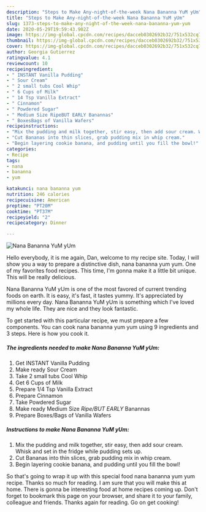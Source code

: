```yaml
---
description: "Steps to Make Any-night-of-the-week Nana Bananna YuM yUm"
title: "Steps to Make Any-night-of-the-week Nana Bananna YuM yUm"
slug: 1373-steps-to-make-any-night-of-the-week-nana-bananna-yum-yum
date: 2020-05-29T19:59:43.902Z
image: https://img-global.cpcdn.com/recipes/dacceb0302692b32/751x532cq70/nana-bananna-yum-yum-recipe-main-photo.jpg
thumbnail: https://img-global.cpcdn.com/recipes/dacceb0302692b32/751x532cq70/nana-bananna-yum-yum-recipe-main-photo.jpg
cover: https://img-global.cpcdn.com/recipes/dacceb0302692b32/751x532cq70/nana-bananna-yum-yum-recipe-main-photo.jpg
author: Georgia Gutierrez
ratingvalue: 4.1
reviewcount: 10
recipeingredient:
- " INSTANT Vanilla Pudding"
- " Sour Cream"
- " 2 small tubs Cool Whip"
- " 6 Cups of Milk"
- " 14 Tsp Vanilla Extract"
- " Cinnamon"
- " Powdered Sugar"
- " Medium Size RipeBUT EARLY Banannas"
- " BoxesBags of Vanilla Wafers"
recipeinstructions:
- "Mix the pudding and milk together, stir easy, then add sour cream. Whisk and set in the fridge while pudding sets up."
- "Cut Bananas into thin slices, grab pudding mix in whip cream."
- "Begin layering cookie banana, and pudding until you fill the bowl!"
categories:
- Recipe
tags:
- nana
- bananna
- yum

katakunci: nana bananna yum 
nutrition: 246 calories
recipecuisine: American
preptime: "PT20M"
cooktime: "PT37M"
recipeyield: "2"
recipecategory: Dinner

---
```



![Nana Bananna YuM yUm](https://img-global.cpcdn.com/recipes/dacceb0302692b32/751x532cq70/nana-bananna-yum-yum-recipe-main-photo.jpg)

Hello everybody, it is me again, Dan, welcome to my recipe site. Today, I will show you a way to prepare a distinctive dish, nana bananna yum yum. One of my favorites food recipes. This time, I'm gonna make it a little bit unique. This will be really delicious.

Nana Bananna YuM yUm is one of the most favored of current trending foods on earth. It is easy, it's fast, it tastes yummy. It's appreciated by millions every day. Nana Bananna YuM yUm is something which I've loved my whole life. They are nice and they look fantastic.




To get started with this particular recipe, we must prepare a few components. You can cook nana bananna yum yum using 9 ingredients and 3 steps. Here is how you cook it.

<!--inarticleads1-->

##### The ingredients needed to make Nana Bananna YuM yUm:

1. Get  INSTANT Vanilla Pudding
1. Make ready  Sour Cream
1. Take  2 small tubs Cool Whip
1. Get  6 Cups of Milk
1. Prepare  1/4 Tsp Vanilla Extract
1. Prepare  Cinnamon
1. Take  Powdered Sugar
1. Make ready  Medium Size *Ripe/BUT EARLY* Banannas
1. Prepare  Boxes/Bags of Vanilla Wafers




<!--inarticleads2-->

##### Instructions to make Nana Bananna YuM yUm:

1. Mix the pudding and milk together, stir easy, then add sour cream. Whisk and set in the fridge while pudding sets up.
1. Cut Bananas into thin slices, grab pudding mix in whip cream.
1. Begin layering cookie banana, and pudding until you fill the bowl!




So that's going to wrap it up with this special food nana bananna yum yum recipe. Thanks so much for reading. I am sure that you will make this at home. There is gonna be interesting food at home recipes coming up. Don't forget to bookmark this page on your browser, and share it to your family, colleague and friends. Thanks again for reading. Go on get cooking!

